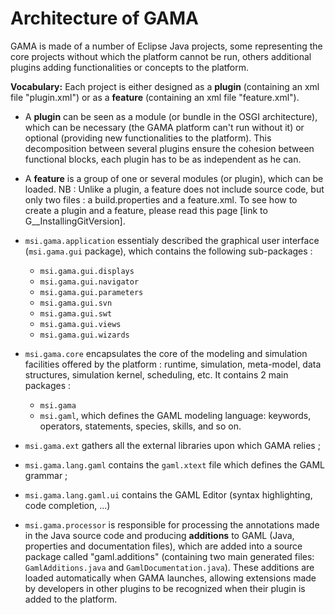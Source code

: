 # Architecture of GAMA



GAMA is made of a number of Eclipse Java projects, some representing the core projects without which the platform cannot be run, others additional plugins adding functionalities or concepts to the platform.

__Vocabulary:__
Each project is either designed as a __plugin__ (containing an xml file "plugin.xml") or as a __feature__ (containing an xml file "feature.xml").
  * A __plugin__ can be seen as a module (or bundle in the OSGI architecture), which can be necessary (the GAMA platform can't run without it) or optional (providing new functionalities to the platform). This decomposition between several plugins ensure the cohesion between functional blocks, each plugin has to be as independent as he can.
  * A __feature__ is a group of one or several modules (or plugin), which can be loaded. NB : Unlike a plugin, a feature does not include source code, but only two files : a build.properties and a feature.xml.
To see how to create a plugin and a feature, please read this page [link to G__InstallingGitVersion].

  * `msi.gama.application` essentialy described the graphical user interface (`msi.gama.gui` package), which contains the following sub-packages :
    * `msi.gama.gui.displays`
    * `msi.gama.gui.navigator`
    * `msi.gama.gui.parameters`
    * `msi.gama.gui.svn`
    * `msi.gama.gui.swt`
    * `msi.gama.gui.views`
    * `msi.gama.gui.wizards`
  * `msi.gama.core` encapsulates the core of the modeling and simulation facilities offered by the platform : runtime, simulation, meta-model, data structures, simulation kernel, scheduling, etc. It contains 2 main packages :
    * `msi.gama`
    * `msi.gaml`, which defines the GAML modeling language: keywords, operators, statements, species, skills, and so on.
  * `msi.gama.ext` gathers all the external libraries upon which GAMA relies ;
  * `msi.gama.lang.gaml` contains the `gaml.xtext` file which defines the GAML grammar ;
  * `msi.gama.lang.gaml.ui` contains the GAML Editor (syntax highlighting, code completion, ...)
  * `msi.gama.processor` is responsible for processing the annotations made in the Java source code and producing **additions** to GAML (Java, properties and documentation files), which are added into a source package called "gaml.additions" (containing two main generated files: `GamlAdditions.java` and `GamlDocumentation.java`). These additions are loaded automatically when GAMA launches, allowing extensions made by developers in other plugins to be recognized when their plugin is added to the platform.